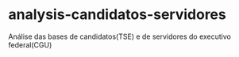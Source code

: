 # analysis-candidatos-servidores
Análise das bases de candidatos(TSE) e de servidores do executivo federal(CGU)
